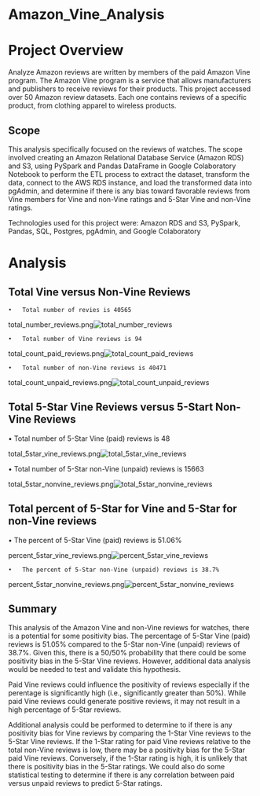 # Amazon_Vine_Analysis

# Project Overview

Analyze Amazon reviews are written by members of the paid Amazon Vine program. The Amazon Vine program is a service that allows manufacturers and publishers to receive reviews for their products. This project accessed over 50 Amazon review datasets. Each one contains reviews of a specific product, from clothing apparel to wireless products. 

## Scope

This analysis specifically focused on the reviews of watches. The scope involved creating an Amazon Relational Database Service (Amazon RDS) and S3, using PySpark and Pandas DataFrame in Google Colaboratory Notebook to perform the ETL process to extract the dataset, transform the data, connect to the AWS RDS instance, and load the transformed data into pgAdmin, and determine if there is any bias toward favorable reviews from Vine members for Vine and non-Vine ratings and 5-Star Vine and non-Vine ratings.

Technologies used for this project were:  Amazon RDS and S3, PySpark, Pandas, SQL, Postgres, pgAdmin, and Google Colaboratory

# Analysis

## Total Vine versus Non-Vine Reviews

    •	Total number of revies is 40565

  total_number_reviews.png![total_number_reviews](https://user-images.githubusercontent.com/80140082/124389996-8472ed80-dc9e-11eb-9a98-d30e3ef194b2.png)

    •	Total number of Vine reviews is 94
  
  total_count_paid_reviews.png![total_count_paid_reviews](https://user-images.githubusercontent.com/80140082/124390419-69a17880-dca0-11eb-9342-7d77c262bf4a.png)
  
    •	Total number of non-Vine reviews is 40471

  total_count_unpaid_reviews.png![total_count_unpaid_reviews](https://user-images.githubusercontent.com/80140082/124390958-f77e6300-dca2-11eb-8ba7-3235a5ac8562.png)


## Total 5-Star Vine Reviews versus 5-Start Non-Vine Reviews 
  
   •	Total number of 5-Star Vine (paid) reviews is 48
   
   total_5star_vine_reviews.png![total_5star_vine_reviews](https://user-images.githubusercontent.com/80140082/124390864-5f807980-dca2-11eb-8701-8e36e77e5eb2.png)

   •	Total number of 5-Star non-Vine (unpaid) reviews is 15663
  
  total_5star_nonvine_reviews.png![total_5star_nonvine_reviews](https://user-images.githubusercontent.com/80140082/124390935-c56d0100-dca2-11eb-853d-a1b90d65cb7e.png)
  

## Total percent of 5-Star for Vine and 5-Star for non-Vine reviews

   •	The percent of 5-Star Vine (paid) reviews is 51.06%
  
  percent_5star_vine_reviews.png![percent_5star_vine_reviews](https://user-images.githubusercontent.com/80140082/124391172-32cd6180-dca4-11eb-930e-be8832dfef02.png)

    •	The percent of 5-Star non-Vine (unpaid) reviews is 38.7%
  
  percent_5star_nonvine_reviews.png![percent_5star_nonvine_reviews](https://user-images.githubusercontent.com/80140082/124391503-c0f61780-dca5-11eb-9c4a-42f401a057de.png)


## Summary

This analysis of the Amazon Vine and non-Vine reviews for watches, there is a potential for some positivity bias. The percentage of 5-Star Vine (paid) reviews is 51.05% compared to the 5-Star non-Vine (unpaid) reviews of 38.7%. Given this, there is a 50/50% probability that there could be some positivity bias in the 5-Star Vine reviews. However, additional data analysis would be needed to test and validate this hypothesis.

Paid Vine reviews could influence the positivity of reviews especially if the perentage is significantly high (i.e., significantly greater than 50%). While paid Vine reviews could generate positive reviews, it may not result in a high percentage of 5-Star reviews.

Additional analysis could be performed to determine to if there is any positivity bias for Vine reviews by comparing the 1-Star Vine reviews to the 5-Star Vine reviews. If the 1-Star rating for paid Vine reviews relative to the total non-Vine reviews is low, there may be a positivity bias for the 5-Star paid Vine reviews. Conversely, if the 1-Star rating is high, it is unlikely that there is positivity bias in the 5-Star ratings. We could also do some statistical testing to determine if there is any correlation between paid versus unpaid reviews to predict 5-Star ratings.

